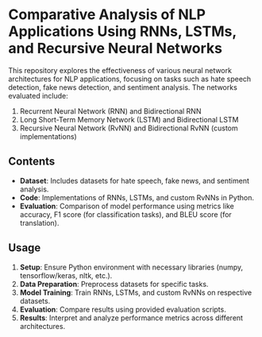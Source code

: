 # Comparative Analysis of NLP Applications Using RNNs, LSTMs, and Recursive Neural Networks

This repository explores the effectiveness of various neural network architectures for NLP applications, focusing on tasks such as hate speech detection, fake news detection, and sentiment analysis. The networks evaluated include:

1. Recurrent Neural Network (RNN) and Bidirectional RNN
2. Long Short-Term Memory Network (LSTM) and Bidirectional LSTM
3. Recursive Neural Network (RvNN) and Bidirectional RvNN (custom implementations)

## Contents

- **Dataset**: Includes datasets for hate speech, fake news, and sentiment analysis.
- **Code**: Implementations of RNNs, LSTMs, and custom RvNNs in Python.
- **Evaluation**: Comparison of model performance using metrics like accuracy, F1 score (for classification tasks), and BLEU score (for translation).

## Usage

1. **Setup**: Ensure Python environment with necessary libraries (numpy, tensorflow/keras, nltk, etc.).
2. **Data Preparation**: Preprocess datasets for specific tasks.
3. **Model Training**: Train RNNs, LSTMs, and custom RvNNs on respective datasets.
4. **Evaluation**: Compare results using provided evaluation scripts.
5. **Results**: Interpret and analyze performance metrics across different architectures.

